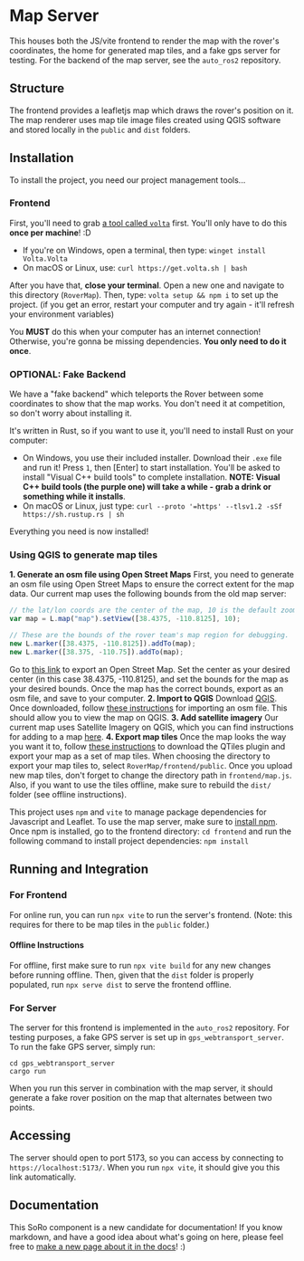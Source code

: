 # Map Server

This houses both the JS/vite frontend to render the map with the rover's coordinates, the home for generated map tiles, and a fake gps server for testing. For the backend of the map server, see the `auto_ros2` repository.

## Structure

The frontend provides a leafletjs map which draws the rover's position on it.
The map renderer uses map tile image files created using QGIS software and stored locally in the `public` and `dist` folders.

## Installation

To install the project, you need our project management tools...

### Frontend

First, you'll need to grab [a tool called `volta`](https://docs.volta.sh/guide/getting-started) first. You'll only have to do this **once per machine**! :D

- If you're on Windows, open a terminal, then type: `winget install Volta.Volta`
- On macOS or Linux, use: `curl https://get.volta.sh | bash`

After you have that, **close your terminal**. Open a new one and navigate to this directory (`RoverMap`). Then, type: `volta setup && npm i` to set up the project. (if you get an error, restart your computer and try again - it'll refresh your environment variables)

You **MUST** do this when your computer has an internet connection! Otherwise, you're gonna be missing dependencies. **You only need to do it once**.

### OPTIONAL: Fake Backend

We have a "fake backend" which teleports the Rover between some coordinates to show that the map works. You don't need it at competition, so don't worry about installing it.

It's written in Rust, so if you want to use it, you'll need to install Rust on your computer:

- On Windows, you use their included installer. Download their `.exe` file and run it! Press `1`, then [Enter] to start installation. You'll be asked to install "Visual C++ build tools" to complete installation. **NOTE: Visual C++ build tools (the purple one) will take a while - grab a drink or something while it installs**.
- On macOS or Linux, just type: `curl --proto '=https' --tlsv1.2 -sSf https://sh.rustup.rs | sh`

Everything you need is now installed!

### Using QGIS to generate map tiles

**1. Generate an osm file using Open Street Maps**
First, you need to generate an osm file using Open Street Maps to ensure the correct extent for the map data.
Our current map uses the following bounds from the old map server:

```javascript
// the lat/lon coords are the center of the map, 10 is the default zoom.
var map = L.map("map").setView([38.4375, -110.8125], 10);

// These are the bounds of the rover team's map region for debugging.
new L.marker([38.4375, -110.8125]).addTo(map);
new L.marker([38.375, -110.75]).addTo(map);
```

Go to [this link](https://www.openstreetmap.org/export#map=13/38.40107/-110.79815) to export an Open Street Map. Set the center as your desired center (in this case 38.4375, -110.8125), and set the bounds for the map as your desired bounds. Once the map has the correct bounds, export as an osm file, and save to your computer.
**2. Import to QGIS**
Download [QGIS](https://qgis.org/download/). Once downloaded, follow [these instructions](https://learnosm.org/en/osm-data/osm-in-qgis/) for importing an osm file. This should allow you to view the map on QGIS.
**3. Add satellite imagery**
Our current map uses Satellite Imagery on QGIS, which you can find instructions for adding to a map [here](https://gis.stackexchange.com/questions/439936/adding-google-satellite-imagery-to-qgis).
**4. Export map tiles**
Once the map looks the way you want it to, follow [these instructions](https://www.google.com/url?sa=t&source=web&rct=j&opi=89978449&url=https://www.youtube.com/watch%3Fv%3DvU4bGCh5khM&ved=2ahUKEwjVz6-KjsSNAxWhGDQIHbdHH0UQwqsBegQIEhAG&usg=AOvVaw0kwEDk3Qe84kvYYel7yQvp) to download the QTiles plugin and export your map as a set of map tiles. When choosing the directory to export your map tiles to, select `RoverMap/frontend/public`.
Once you upload new map tiles, don't forget to change the directory path in `frontend/map.js`. Also, if you want to use the tiles offline, make sure to rebuild the `dist/` folder (see offline instructions).

This project uses `npm` and `vite` to manage package dependencies for Javascript and
Leaflet. To use the map server, make sure to [install npm](https://docs.npmjs.com/downloading-and-installing-node-js-and-npm). Once npm is installed, go to the frontend directory:
`cd frontend`
and run the following command to install project dependencies:
`npm install`

## Running and Integration

### For Frontend

For online run, you can run `npx vite` to run the server's frontend. (Note: this requires for there to be map tiles in the `public` folder.)

#### Offline Instructions

For offline, first make sure to run `npx vite build` for any new changes before running offline. Then, given that the `dist` folder is properly populated, run `npx serve dist` to serve the frontend offline.

### For Server

The server for this frontend is implemented in the `auto_ros2` repository. For testing purposes, a fake GPS server is set up in `gps_webtransport_server`. To run the fake GPS server, simply run:

```
cd gps_webtransport_server
cargo run
```

When you run this server in combination with the map server, it should generate a fake rover position on the map that alternates between two points.

## Accessing

The server should open to port 5173, so you can access by connecting to `https://localhost:5173/`. When you run `npx vite`, it should give you this link automatically.

## Documentation

This SoRo component is a new candidate for documentation! If you know markdown, and have a good idea about what's going on here, please feel free to [make a new page about it in the docs](https://sooner-rover-team.github.io/soro-documentation/html/new-page-guide.html)! :)
